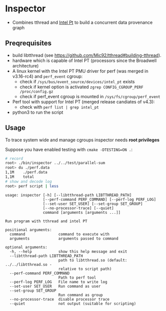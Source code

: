 # Inspector

- Combines tthread and [Intel Pt](https://software.intel.com/en-us/blogs/2013/09/18/processor-tracing) to build
  a concurrent data provenance graph

## Preqrequisites

- build libtthread (see https://github.com/Mic92/tthread#building-tthread).
- hardware which is capable of Intel PT (processors since the Broadwell
  architecture)
- A linux kernel with the Intel PT PMU driver for perf (was merged in v3.16-rc4) and `perf_event` cgroup:
  - check if `/sys/bus/event_source/devices/intel_pt` exists
  - check if kernel option is activated `zgrep CONFIG_CGROUP_PERF /proc/config.gz`
  - check if perf\_event cgroup is mounted in `/sys/fs/cgroup/perf_event`
- Perf tool with support for Intel PT (merged release candiates of v4.3):
  - check with `perf list | grep intel_pt`
- python3 to run the script

## Usage

To trace system wide and manage cgroups inspector needs **root privileges**

Suppose you have enabled testing with `cmake -DTESTING=ON .`:

```bash
# record
root> ./bin/inspector ../../test/parallel-sum
root> du ./perf.data
1,1M    ./perf.data
1,1M    total
# show and decode log
root> perf script | less
```

```
usage: inspector [-h] [--libtthread-path LIBTTHREAD_PATH]
                 [--perf-command PERF_COMMAND] [--perf-log PERF_LOG]
                 [--set-user SET_USER] [--set-group SET_GROUP]
                 [--no-processor-trace] [--quiet]
                 command [arguments [arguments ...]]

Run program with tthread and intel PT

positional arguments:
  command               command to execute with
  arguments             arguments passed to command

optional arguments:
  -h, --help            show this help message and exit
  --libtthread-path LIBTTHREAD_PATH
                        path to libtthread.so (default: ../../libtthread.so -
                        relative to script path)
  --perf-command PERF_COMMAND
                        Path to perf tool
  --perf-log PERF_LOG   File name to write log
  --set-user SET_USER   Run command as user
  --set-group SET_GROUP
                        Run command as group
  --no-processor-trace  disable processor trace
  --quiet               not output (suitable for scripting)
```
